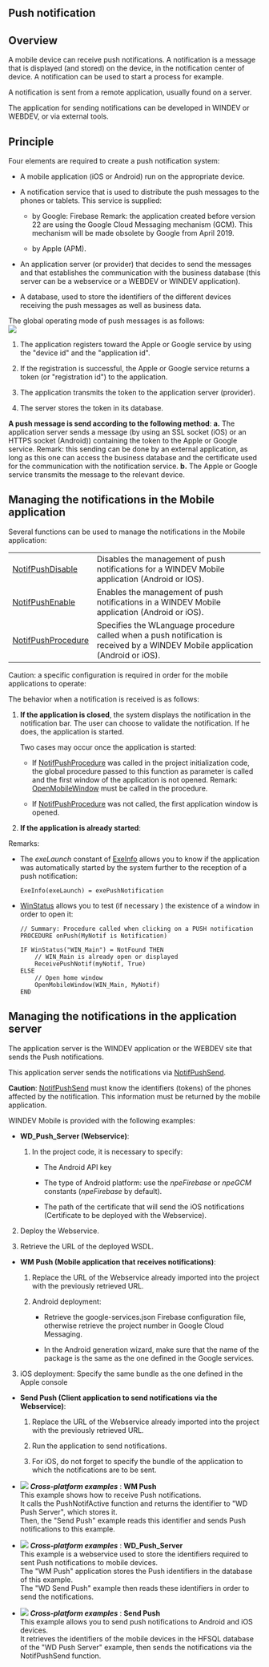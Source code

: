 
## Push notification
			

<a name="NOTE1"></a>
<a name="NOTE1_1"></a>


## Overview
<a name="overview_ELTTEXTE000221"></a>
A mobile device can receive push notifications. A notification is a message that is displayed (and stored) on the device, in the notification center of device. A notification can be used to start a process for example.

A notification is sent from a remote application, usually found on a server. 

The application for sending notifications can be developed in WINDEV or WEBDEV, or via external tools. 

<a name="NOTE2"></a>
<a name="NOTE2_1"></a>


## Principle
<a name="principle_ELTTEXTE000245"></a>
Four elements are required to create a push notification system:

- A mobile application (iOS or Android) run on the appropriate device. 

- A notification service that is used to distribute the push messages to the phones or tablets. This service is supplied: 

	- by Google: Firebase
			Remark: the application created before version 22 are using the Google Cloud Messaging mechanism (GCM). This mechanism will be made obsolete by Google from April 2019.

	- by Apple (APM).




- An application server (or provider) that decides to send the messages and that establishes the communication with the business database (this server can be a webservice or a WEBDEV or WINDEV application). 

- A database, used to store the identifiers of the different devices receiving the push messages as well as business data. 




The global operating mode of push messages is as follows: <br>![](https://doc.pcsoft.fr/en-US/images/image.awp?langid=3&name=Notifications-Push-Firebase.gif)


1. The application registers toward the Apple or Google service by using the "device id" and the "application id". 

2. If the registration is successful, the Apple or Google service returns a token (or "registration id") to the application. 

3. The application transmits the token to the application server (provider). 

4. The server stores the token in its database. 




**A push message is send according to the following method**:
**a.** The application server sends a message (by using an SSL socket (iOS) or an HTTPS socket (Android)) containing the token to the Apple or Google service. 
Remark: this sending can be done by an external application, as long as this one can access the business database and the certificate used for the communication with the notification service. 
**b.** The Apple or Google service transmits the message to the relevant device. 





<a name="NOTE3"></a>
<a name="NOTE3_1"></a>


## Managing the notifications in the Mobile application
<a name="managing_the_notifications_the_mobile_application_ELTTEXTE000269"></a>
Several functions can be used to manage the notifications in the Mobile application: 



|   |   |
| --- | --- |
| [NotifPushDisable](../WDLang3/1000020817.md) | Disables the management of push notifications for a WINDEV Mobile application (Android or IOS). |
| [NotifPushEnable](../WDLang3/1000020816.md) | Enables the management of push notifications in a WINDEV Mobile application (Android or iOS). |
| [NotifPushProcedure](../WDLang3/1000020818.md) | Specifies the WLanguage procedure called when a push notification is received by a WINDEV Mobile application (Android or iOS). |





Caution: a specific configuration is required in order for the mobile applications to operate: 




The behavior when a notification is received is as follows:

1. **If the application is closed**, the system displays the notification in the notification bar. The user can choose to validate the notification. If he does, the application is started. 
	
	Two cases may occur once the application is started:

	- If [NotifPushProcedure](../WDLang3/1000020818.md) was called in the project initialization code, the global procedure passed to this function as parameter is called and the first window of the application is not opened. 
			Remark: [OpenMobileWindow](../WDLang1/1000021018.md) must be called in the procedure. 

	- If [NotifPushProcedure](../WDLang3/1000020818.md) was not called, the first application window is opened.  




2. **If the application is already started**:







Remarks:

- The *exeLaunch* constant of [ExeInfo](../WDLang1/3035001.md) allows you to know if the application was automatically started by the system further to the reception of a push notification: 
	
	```wl
	ExeInfo(exeLaunch) = exePushNotification
	```


- [WinStatus](../WDLang1/3038030.md) allows you to test (if necessary ) the existence of a window in order to open it: 
	
	```wl
	// Summary: Procedure called when clicking on a PUSH notification
	PROCEDURE onPush(MyNotif is Notification)
	
	IF WinStatus("WIN_Main") = NotFound THEN
		// WIN_Main is already open or displayed
		ReceivePushNotif(myNotif, True)
	ELSE
		// Open home window
		OpenMobileWindow(WIN_Main, MyNotif)
	END
	```





<a name="NOTE4"></a>
<a name="NOTE4_1"></a>


## Managing the notifications in the application server
<a name="managing_the_notifications_the_application_server_ELTTEXTE000316"></a>
The application server is the WINDEV application or the WEBDEV site that sends the Push notifications. 

This application server sends the notifications via [NotifPushSend](../WDLang3/1000020819.md). 

**Caution**: [NotifPushSend](../WDLang3/1000020819.md) must know the identifiers (tokens) of the phones affected by the notification. This information must be returned by the mobile application. 

WINDEV Mobile is provided with the following examples: 

- **WD_Push_Server (Webservice)**: 

	1. In the project code, it is necessary to specify:

		- The Android API key

		- The type of Android platform: use the *npeFirebase* or *npeGCM* constants (*npeFirebase* by default). 

		- The path of the certificate that will send the iOS notifications (Certificate to be deployed with the Webservice). 




2. Deploy the Webservice. 

3. Retrieve the URL of the deployed WSDL. 

- **WM Push (Mobile application that receives notifications)**:

	1. Replace the URL of the Webservice already imported into the project with the previously retrieved URL. 

	2. Android deployment:

		- Retrieve the google-services.json Firebase configuration file, otherwise retrieve the project number in Google Cloud Messaging.

		- In the Android generation wizard, make sure that the name of the package is the same as the one defined in the Google services.




3. iOS deployment: Specify the same bundle as the one defined in the Apple console

- **Send Push (Client application to send notifications via the Webservice)**: 

	1. Replace the URL of the Webservice already imported into the project with the previously retrieved URL.

	2. Run the application to send notifications.

	3. For iOS, do not forget to specify the bundle of the application to which the notifications are to be sent.







- ![](https://doc.pcsoft.fr/en-US/images/image.awp?langid=3&name=WMPush.gif) ***Cross-platform examples*** : **WM Push** <br>This example shows how to receive Push notifications.<br>It calls the PushNotifActive function and returns the identifier to "WD Push Server", which stores it.<br>Then, the "Send Push" example reads this identifier and sends Push notifications to this example.
- ![](https://doc.pcsoft.fr/en-US/images/image.awp?langid=3&name=WD_Push_Server.gif) ***Cross-platform examples*** : **WD_Push_Server** <br>This example is a webservice used to store the identifiers required to sent Push notifications to mobile devices.<br>The "WM Push" application stores the Push identifiers in the database of this example.<br>The "WD Send Push" example then reads these identifiers in order to send the notifications.
- ![](https://doc.pcsoft.fr/en-US/images/image.awp?langid=3&name=SendPush.gif) ***Cross-platform examples*** : **Send Push** <br>This example allows you to send push notifications to Android and iOS devices.<br>It retrieves the identifiers of the mobile devices in the HFSQL database of the "WD Push Server" example, then sends the notifications via the NotifPushSend function.



